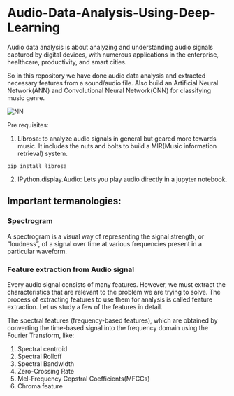 # Audio-Data-Analysis-Using-Deep-Learning

Audio data analysis is about analyzing and understanding audio signals captured by digital devices, with numerous applications in the enterprise, healthcare, productivity, and smart cities.

So in this repository we have done audio data analysis and extracted necessary features from a sound/audio file. Also build an Artificial Neural Network(ANN) and Convolutional Neural Network(CNN) for classifying music genre.

![NN](https://github.com/nageshsinghc4/Audio-Data-Analysis-Using-Deep-Learning/blob/master/images.jpeg)


Pre requisites:

1. Librosa: to analyze audio signals in general but geared more towards music. It includes the nuts and bolts to build a MIR(Music information retrieval) system. 

```pip install librosa```


2. IPython.display.Audio: Lets you play audio directly in a jupyter notebook.

## Important termanologies:

### Spectrogram
A spectrogram is a visual way of representing the signal strength, or “loudness”, of a signal over time at various frequencies present in a particular waveform.

### Feature extraction from Audio signal
Every audio signal consists of many features. However, we must extract the characteristics that are relevant to the problem we are trying to solve. The process of extracting features to use them for analysis is called feature extraction. Let us study a few of the features in detail.

The spectral features (frequency-based features), which are obtained by converting the time-based signal into the frequency domain using the Fourier Transform, like:

1. Spectral centroid
2. Spectral Rolloff
3. Spectral Bandwidth
4. Zero-Crossing Rate
5. Mel-Frequency Cepstral Coefficients(MFCCs)
6. Chroma feature

